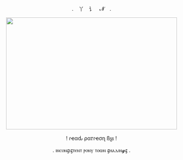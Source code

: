 <p align="center"> . 丫 讠 𝓝 .

<p align="center">
  <img width="460" height="300" src="https://cdn.discordapp.com/attachments/910420166544875563/1322816662486908999/ezgif.com-gif-maker.gif?ex=67724085is=6770ef05hm=59c5e9a681ef0bc6cb44b40ed06480c818e5c083cc7110dd81e21b9310d1d529">
</p>
<p align="center"> ! ɾҽαԃ ρα𝜏ɾҽσɳ ßყι !
<p align="center">  . ⲓⲛⲥⲟⲛ𝛓ⲓ𝛓ⲧⲉⲛⲧ ⲣⲟⲛⲩ ⲧⲟⲱⲛ 𝛓ⲏⲁⲇⲓⲛ𝓰𝛓 . 
